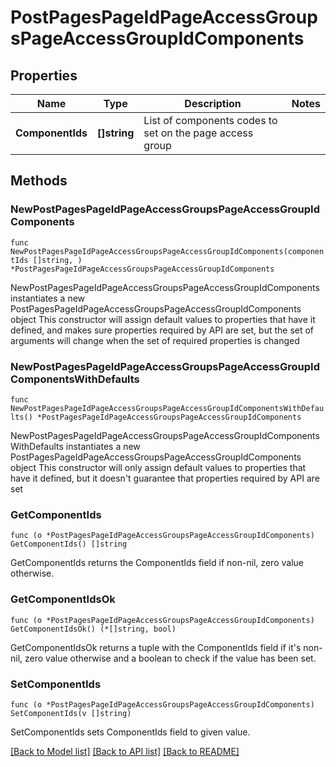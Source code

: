 # PostPagesPageIdPageAccessGroupsPageAccessGroupIdComponents

## Properties

Name | Type | Description | Notes
------------ | ------------- | ------------- | -------------
**ComponentIds** | **[]string** | List of components codes to set on the page access group | 

## Methods

### NewPostPagesPageIdPageAccessGroupsPageAccessGroupIdComponents

`func NewPostPagesPageIdPageAccessGroupsPageAccessGroupIdComponents(componentIds []string, ) *PostPagesPageIdPageAccessGroupsPageAccessGroupIdComponents`

NewPostPagesPageIdPageAccessGroupsPageAccessGroupIdComponents instantiates a new PostPagesPageIdPageAccessGroupsPageAccessGroupIdComponents object
This constructor will assign default values to properties that have it defined,
and makes sure properties required by API are set, but the set of arguments
will change when the set of required properties is changed

### NewPostPagesPageIdPageAccessGroupsPageAccessGroupIdComponentsWithDefaults

`func NewPostPagesPageIdPageAccessGroupsPageAccessGroupIdComponentsWithDefaults() *PostPagesPageIdPageAccessGroupsPageAccessGroupIdComponents`

NewPostPagesPageIdPageAccessGroupsPageAccessGroupIdComponentsWithDefaults instantiates a new PostPagesPageIdPageAccessGroupsPageAccessGroupIdComponents object
This constructor will only assign default values to properties that have it defined,
but it doesn't guarantee that properties required by API are set

### GetComponentIds

`func (o *PostPagesPageIdPageAccessGroupsPageAccessGroupIdComponents) GetComponentIds() []string`

GetComponentIds returns the ComponentIds field if non-nil, zero value otherwise.

### GetComponentIdsOk

`func (o *PostPagesPageIdPageAccessGroupsPageAccessGroupIdComponents) GetComponentIdsOk() (*[]string, bool)`

GetComponentIdsOk returns a tuple with the ComponentIds field if it's non-nil, zero value otherwise
and a boolean to check if the value has been set.

### SetComponentIds

`func (o *PostPagesPageIdPageAccessGroupsPageAccessGroupIdComponents) SetComponentIds(v []string)`

SetComponentIds sets ComponentIds field to given value.



[[Back to Model list]](../README.md#documentation-for-models) [[Back to API list]](../README.md#documentation-for-api-endpoints) [[Back to README]](../README.md)


